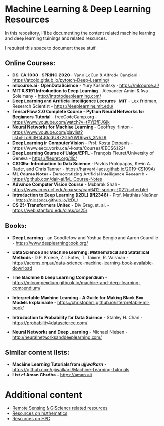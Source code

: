 # Machine Learning & Deep Learning Resources

In this repository, I'll be documenting the content related machine learning and deep learning trainings and related resources.

I required this space to document these stuff.

## Online Courses:

- **DS-GA 1008 · SPRING 2020** - Yann LeCun & Alfredo Canziani - https://atcold.github.io/pytorch-Deep-Learning/
- **mlcourse.ai · OpenDataScience** - Yury Kashnitsky - https://mlcourse.ai/
- **MIT 6.S191 Introduction to Deep Learning** - Alexander Amini & Ava Soleimany - http://introtodeeplearning.com/
- **Deep Learning and Artificial Intelligence Lectures · MIT** - Lex Fridman, Research Scientist - https://deeplearning.mit.edu/
- **TensorFlow 2.0 Complete Course - Python Neural Networks for Beginners Tutorial** - freeCodeCamp.org - https://www.youtube.com/watch?v=tPYj3fFJGjk
- **Neural Networks for Machine Learning** - Geoffrey Hinton - https://www.youtube.com/playlist?list=PLoRl3Ht4JOcdU872GhiYWf6jwrk_SNhz9
- **Deep Learning in Computer Vision** - Prof. Kosta Derpanis - https://www.eecs.yorku.ca/~kosta/Courses/EECS6322/
- **Deep Learning Course of Unige/EPFL** - François Fleuret/University of Geneva - https://fleuret.org/dlc/
- **CS109a: Introduction to Data Science** - Pavlos Protopapas, Kevin A. Rader, and Chris Tanner - https://harvard-iacs.github.io/2019-CS109A/
- **ML Course Notes** - Democratizing Artificial Intelligence Research - https://github.com/dair-ai/ML-Course-Notes
- **Advance Computer Vision Course** - Mubarak Shah - https://www.crcv.ucf.edu/courses/cap6412-spring-2022/schedule/
- **Introduction to Deep Learning (I2DL) (IN2346)** - Prof. Matthias Nießner - https://niessner.github.io/I2DL/
- **CS 25: Transformers United** - Div Grag, et. al. - https://web.stanford.edu/class/cs25/

## Books:

- **Deep Learning** · Ian Goodfellow and Yoshua Bengio and Aaron Courville - https://www.deeplearningbook.org/

- **Data Science and Machine Learning: Mathematical and Statistical Methods** · D.P. Kroese, Z.I. Botev, T. Taimre, R. Vaisman - https://acems.org.au/data-science-machine-learning-book-available-download
- **The Machine & Deep Learning Compendium** - https://mlcompendium.gitbook.io/machine-and-deep-learning-compendium/
- **Interpretable Machine Learning - A Guide for Making Black Box Models Explainable** - https://christophm.github.io/interpretable-ml-book/
- **Introduction to Probability for Data Science** - Stanley H. Chan - https://probability4datascience.com/
- **Neural Networks and Deep Learning** - Michael Nielsen - http://neuralnetworksanddeeplearning.com/

## Similar content lists:
- **Machine Learning Tutorials from _ujjwalkarn_** - https://github.com/ujjwalkarn/Machine-Learning-Tutorials
- **List of Aman Chadha** - https://aman.ai/

# Additional content
- [Remote Sensing & GIScience related resources](remote_sensing_giscience/README.md)
- [Resources on mathematics](./mathematics/README.md)
- [Resources on HPC](./HPC/README.md)